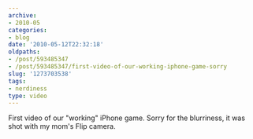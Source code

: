 ```yaml
---
archive:
- 2010-05
categories:
- blog
date: '2010-05-12T22:32:18'
oldpaths:
- /post/593485347
- /post/593485347/first-video-of-our-working-iphone-game-sorry
slug: '1273703538'
tags:
- nerdiness
type: video
---
```


First video of our "working" iPhone game.  Sorry for the blurriness, it
was shot with my mom's Flip camera.

